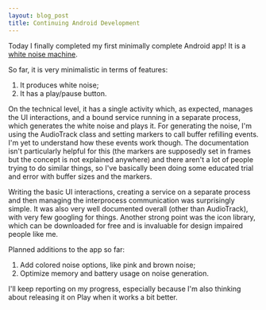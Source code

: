 ```yaml
---
layout: blog_post
title: Continuing Android Development
---
```

Today I finally completed my first minimally complete Android app!
It is a [white noise machine](http://en.wikipedia.org/wiki/White_noise_machine).

So far, it is very minimalistic in terms of features:
1. It produces white noise;
2. It has a play/pause button.

On the technical level, it has a single activity which, as expected, manages the UI interactions, and a bound service running in a separate process, which generates the white noise and plays it.
For generating the noise, I'm using the AudioTrack class and setting markers to call buffer refilling events.
I'm yet to understand how these events work though.
The documentation isn't particularly helpful for this (the markers are supposedly set in frames but the concept is not explained anywhere) and there aren't a lot of people trying to do similar things, so I've basically been doing some educated trial and error with buffer sizes and the markers.

Writing the basic UI interactions, creating a service on a separate process and then managing the interprocess communication was surprisingly simple.
It was also very well documented overall (other than AudioTrack), with very few googling for things.
Another strong point was the icon library, which can be downloaded for free and is invaluable for design impaired people like me.

Planned additions to the app so far:
1. Add colored noise options, like pink and brown noise;
2. Optimize memory and battery usage on noise generation.

I'll keep reporting on my progress, especially because I'm also thinking about releasing it on Play when it works a bit better.
